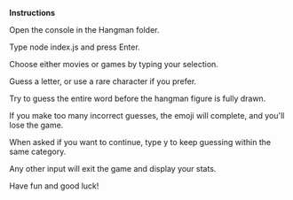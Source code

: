 **Instructions**

Open the console in the Hangman folder.

Type node index.js and press Enter.

Choose either movies or games by typing your selection.

Guess a letter, or use a rare character if you prefer.

Try to guess the entire word before the hangman figure is fully drawn.

If you make too many incorrect guesses, the emoji will complete, and you'll lose the game.

When asked if you want to continue, type y to keep guessing within the same category.

Any other input will exit the game and display your stats.

Have fun and good luck!

